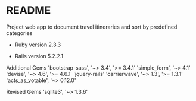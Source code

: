# README

Project web app to document travel itineraries and sort by predefined categories

* Ruby version
2.3.3

* Rails version
5.2.2.1

Additional Gems
'bootstrap-sass', '~> 3.4', '>= 3.4.1'
'simple_form', '~> 4.1'
'devise', '~> 4.6', '>= 4.6.1'
'jquery-rails'
'carrierwave', '~> 1.3', '>= 1.3.1'
'acts_as_votable', '~> 0.12.0'

Revised Gems
'sqlite3', '~> 1.3.6'

